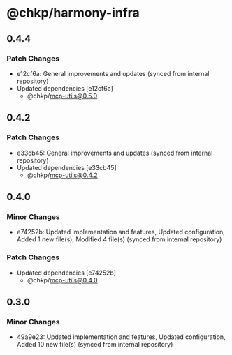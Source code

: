 # @chkp/harmony-infra

## 0.4.4

### Patch Changes

- e12cf6a: General improvements and updates (synced from internal repository)
- Updated dependencies [e12cf6a]
  - @chkp/mcp-utils@0.5.0

## 0.4.2

### Patch Changes

- e33cb45: General improvements and updates (synced from internal repository)
- Updated dependencies [e33cb45]
  - @chkp/mcp-utils@0.4.2

## 0.4.0

### Minor Changes

- e74252b: Updated implementation and features, Updated configuration, Added 1 new file(s), Modified 4 file(s) (synced from internal repository)

### Patch Changes

- Updated dependencies [e74252b]
  - @chkp/mcp-utils@0.4.0

## 0.3.0

### Minor Changes

- 49a9e23: Updated implementation and features, Updated configuration, Added 10 new file(s) (synced from internal repository)
